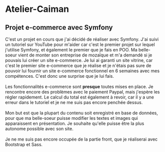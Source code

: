 # Atelier-Caiman
## Projet e-commerce avec Symfony

C'est un projet en cours que j'ai décidé de réaliser avec Symfony. J'ai suivi un tutoriel sur YouTube pour m'aider car c'est le premier projet sur lequel j'utilise Symfony, et également le premier que je fais en POO.
Ma belle-soeur vient de monter son entreprise de mozaïque et m'a demandé si je pouvais lui créer un site e-commerce. Je lui ai garanti un site vitrine, car c'est le premier site e-commerce que je réalise et je n'étais pas sure de pouvoir lui fournir un site e-commerce fonctionnel en 6 semaines avec mes compétences.
C'est donc une surprise que je lui fais.
<br><br>
Les fonctionnalités e-commerce sont <strong>presque</strong> toutes mises en place. Je rencontre encore des problèmes avec le paiement Paypal, mais j'espère les régler rapidement. Le calcul du total est également à revoir, car il y a une erreur dans le tutoriel et je ne me suis pas encore penchée dessus.
<br><br>Mon but est que la plupart du contenu soit enregistré en base de données, pour que ma belle-soeur puisse modifier les textes et images qui apparaissent en présentation. Je souhaite qu'elle puisse être la plus autonome possible avec son site.
<br><br>Je ne me suis pas encore occupée de la partie front, que je réaliserai avec Bootstrap et Sass.
